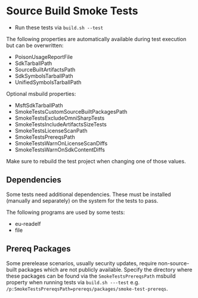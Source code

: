 # Source Build Smoke Tests

* Run these tests via `build.sh --test`

The following properties are automatically available during test execution but can be overwritten:
- PoisonUsageReportFile
- SdkTarballPath
- SourceBuiltArtifactsPath
- SdkSymbolsTarballPath
- UnifiedSymbolsTarballPath

Optional msbuild properties:
- MsftSdkTarballPath
- SmokeTestsCustomSourceBuiltPackagesPath
- SmokeTestsExcludeOmniSharpTests
- SmokeTestsIncludeArtifactsSizeTests
- SmokeTestsLicenseScanPath
- SmokeTestsPrereqsPath
- SmokeTestsWarnOnLicenseScanDiffs
- SmokeTestsWarnOnSdkContentDiffs

Make sure to rebuild the test project when changing one of those values.

## Dependencies

Some tests need additional dependencies. These must be installed (manually and separately) on the system for the tests to pass.

The following programs are used by some tests:

- eu-readelf
- file

## Prereq Packages

Some prerelease scenarios, usually security updates, require non-source-built packages which are not publicly available.
Specify the directory where these packages can be found via the `SmokeTestsPrereqsPath` msbuild property when running tests via `build.sh ---test` e.g.
`/p:SmokeTestsPrereqsPath=prereqs/packages/smoke-test-prereqs`.
